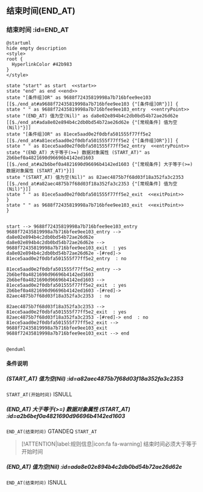 ## 结束时间(END_AT) <!-- {docsify-ignore-all} -->

   

### 结束时间 :id=END_AT

```plantuml
@startuml
hide empty description
<style>
root {
  HyperlinkColor #42b983
}
</style>

state "start" as start  <<start>>
state "end" as end <<end>>
state "[条件组]OR" as 9688f72435819998a7b716bfee9ee103 [[$./end_at#a9688f72435819998a7b716bfee9ee103 {"[条件组]OR"}]] {
state " " as 9688f72435819998a7b716bfee9ee103_entry  <<entryPoint>>
state "(END_AT) 值为空(Nil)" as da8e02e894b4c2db0bd54b72ae26d62e [[$./end_at#ada8e02e894b4c2db0bd54b72ae26d62e {"[常规条件] 值为空(Nil)"}]]
state "[条件组]OR" as 81ece5aad0e2f0dbfa501555f77ff5e2 [[$./end_at#a81ece5aad0e2f0dbfa501555f77ff5e2 {"[条件组]OR"}]] {
state " " as 81ece5aad0e2f0dbfa501555f77ff5e2_entry  <<entryPoint>>
state "(END_AT) 大于等于(>=) 数据对象属性 (START_AT)" as 2b6bef0a4821690d96696b4142ed1603 [[$./end_at#a2b6bef0a4821690d96696b4142ed1603 {"[常规条件] 大于等于(>=) 数据对象属性 (START_AT)"}]]
state "(START_AT) 值为空(Nil)" as 82aec4875b7f68d03f18a352fa3c2353 [[$./end_at#a82aec4875b7f68d03f18a352fa3c2353 {"[常规条件] 值为空(Nil)"}]]
state " " as 81ece5aad0e2f0dbfa501555f77ff5e2_exit  <<exitPoint>>
}
state " " as 9688f72435819998a7b716bfee9ee103_exit  <<exitPoint>>
}


start --> 9688f72435819998a7b716bfee9ee103_entry 
9688f72435819998a7b716bfee9ee103_entry --> da8e02e894b4c2db0bd54b72ae26d62e 
da8e02e894b4c2db0bd54b72ae26d62e --> 9688f72435819998a7b716bfee9ee103_exit  : yes
da8e02e894b4c2db0bd54b72ae26d62e -[#red]-> 81ece5aad0e2f0dbfa501555f77ff5e2_entry  : no

81ece5aad0e2f0dbfa501555f77ff5e2_entry --> 2b6bef0a4821690d96696b4142ed1603 
2b6bef0a4821690d96696b4142ed1603 --> 81ece5aad0e2f0dbfa501555f77ff5e2_exit  : yes
2b6bef0a4821690d96696b4142ed1603 -[#red]-> 82aec4875b7f68d03f18a352fa3c2353  : no

82aec4875b7f68d03f18a352fa3c2353 --> 81ece5aad0e2f0dbfa501555f77ff5e2_exit  : yes
82aec4875b7f68d03f18a352fa3c2353 -[#red]-> end  : no
81ece5aad0e2f0dbfa501555f77ff5e2_exit --> 9688f72435819998a7b716bfee9ee103_exit 
9688f72435819998a7b716bfee9ee103_exit --> end 


@enduml
```

#### 条件说明

##### (START_AT) 值为空(Nil) :id=a82aec4875b7f68d03f18a352fa3c2353



`START_AT(开始时间)` ISNULL 

##### (END_AT) 大于等于(>=) 数据对象属性 (START_AT) :id=a2b6bef0a4821690d96696b4142ed1603



`END_AT(结束时间)` GTANDEQ  `START_AT`

> [!ATTENTION|label:规则信息|icon:fa fa-warning]
> 结束时间必须大于等于开始时间


##### (END_AT) 值为空(Nil) :id=ada8e02e894b4c2db0bd54b72ae26d62e



`END_AT(结束时间)` ISNULL 






